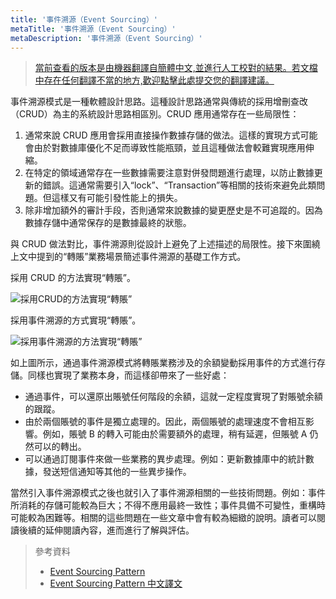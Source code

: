 ```yaml
---
title: '事件溯源（Event Sourcing）'
metaTitle: '事件溯源（Event Sourcing）'
metaDescription: '事件溯源（Event Sourcing）'
---
```


> [當前查看的版本是由機器翻譯自簡體中文,並進行人工校對的結果。若文檔中存在任何翻譯不當的地方,歡迎點擊此處提交您的翻譯建議。](https://crwd.in/newbeclaptrap)

事件溯源模式是一種軟體設計思路。這種設計思路通常與傳統的採用增刪查改（CRUD）為主的系統設計思路相區別。CRUD 應用通常存在一些局限性：

1. 通常來說 CRUD 應用會採用直接操作數據存儲的做法。這樣的實現方式可能會由於對數據庫優化不足而導致性能瓶頸，並且這種做法會較難實現應用伸縮。
2. 在特定的領域通常存在一些數據需要注意對併發問題進行處理，以防止數據更新的錯誤。這通常需要引入“lock”、“Transaction”等相關的技術來避免此類問題。但這樣又有可能引發性能上的損失。
3. 除非增加額外的審計手段，否則通常來說數據的變更歷史是不可追蹤的。因為數據存儲中通常保存的是數據最終的狀態。

與 CRUD 做法對比，事件溯源則從設計上避免了上述描述的局限性。接下來圍繞上文中提到的“轉賬”業務場景簡述事件溯源的基礎工作方式。

採用 CRUD 的方法實現“轉賬”。

![採用CRUD的方法實現“轉賬”](/images/20190226-006.gif)

採用事件溯源的方式實現“轉賬”。

![採用事件溯源的方法實現“轉賬”](/images/20190227-001.gif)

如上圖所示，通過事件溯源模式將轉賬業務涉及的余額變動採用事件的方式進行存儲。同樣也實現了業務本身，而這樣卻帶來了一些好處：

- 通過事件，可以還原出賬號任何階段的余額，這就一定程度實現了對賬號余額的跟蹤。
- 由於兩個賬號的事件是獨立處理的。因此，兩個賬號的處理速度不會相互影響。例如，賬號 B 的轉入可能由於需要額外的處理，稍有延遲，但賬號 A 仍然可以的轉出。
- 可以通過訂閱事件來做一些業務的異步處理。例如：更新數據庫中的統計數據，發送短信通知等其他的一些異步操作。

當然引入事件溯源模式之後也就引入了事件溯源相關的一些技術問題。例如：事件所消耗的存儲可能較為巨大；不得不應用最終一致性；事件具備不可變性，重構時可能較為困難等。相關的這些問題在一些文章中會有較為細緻的說明。讀者可以閱讀後續的延伸閱讀內容，進而進行了解與評估。

> 參考資料
> 
> - [Event Sourcing Pattern](https://docs.microsoft.com/en-us/previous-versions/msp-n-p/dn589792%28v%3dpandp.10%29)
> - [Event Sourcing Pattern 中文譯文](https://www.infoq.cn/article/event-sourcing)
